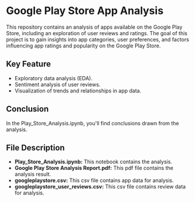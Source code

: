 # Google Play Store App Analysis

This repository contains an analysis of apps available on the Google Play Store, including an exploration of user reviews and ratings. The goal of this project is to gain insights into app categories, user preferences, and factors influencing app ratings and popularity on the Google Play Store.

## Key Feature

* Exploratory data analysis (EDA).
* Sentiment analysis of user reviews.
* Visualization of trends and relationships in app data.

## Conclusion

In the Play_Store_Analysis.ipynb, you'll find conclusions drawn from the analysis.

## File Description

* **Play_Store_Analysis.ipynb:** This notebook contains the analysis.
* **Google Play Store Analysis Report.pdf:** This pdf file contains the analysis result.
* **googleplaystore.csv:** This csv file contains app data for analysis.
* **googleplaystore_user_reviews.csv:** This csv file contains review data for analysis.
